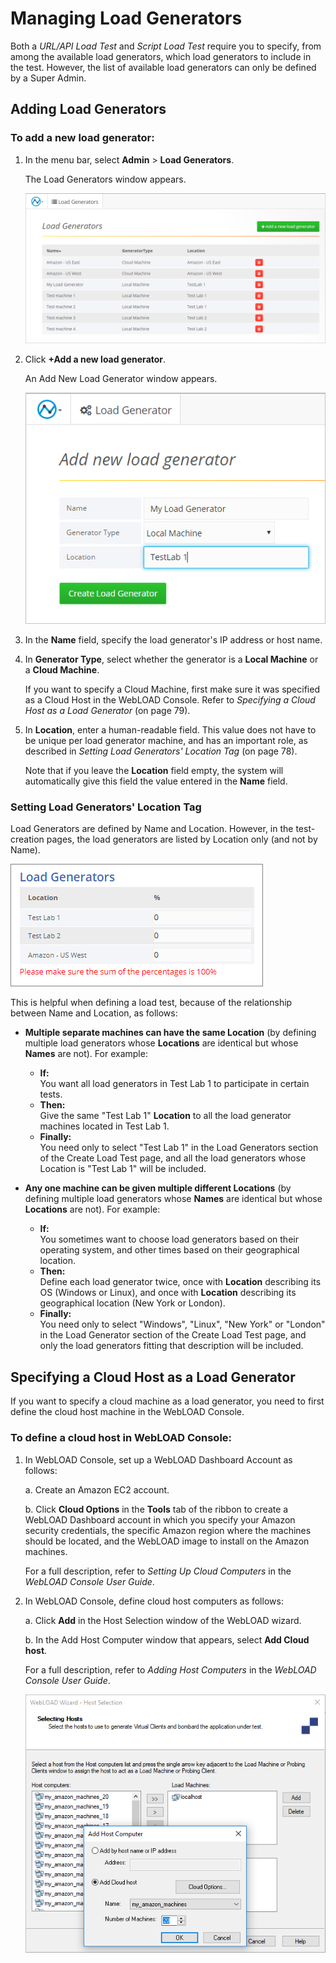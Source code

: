 # Managing Load Generators

Both a *URL/API Load Test* and *Script Load Test* require you to specify, from among the available load generators, which load generators to include in the test. However, the list of available load generators can only be defined by a Super Admin.

## Adding Load Generators

### To add a new load generator:

1. In the menu bar, select **Admin** > **Load Generators**.

    The Load Generators window appears.

    ![Figure 86: Load Generators page](../images/dashboard/managing-load-generators/load-generators-page.png)

2. Click **+Add a new load generator**.

    An Add New Load Generator window appears.

    ![Figure 87: Add new load generator](../images/dashboard/managing-load-generators/add-new-load-generator.png)

3. In the **Name** field, specify the load generator's IP address or host name.

4. In **Generator Type**, select whether the generator is a **Local Machine** or a **Cloud Machine**.

    If you want to specify a Cloud Machine, first make sure it was specified as a Cloud Host in the WebLOAD Console. Refer to *Specifying a Cloud Host as a Load Generator* (on page 79).

5. In **Location**, enter a human-readable field. This value does not have to be unique per load generator machine, and has an important role, as described in *Setting Load Generators' Location Tag* (on page 78).

    Note that if you leave the **Location** field empty, the system will automatically give this field the value entered in the **Name** field.

### Setting Load Generators' Location Tag

Load Generators are defined by Name and Location. However, in the test-creation pages, the load generators are listed by Location only (and not by Name).

![Figure: Load Generators' Location Tag](../images/dashboard/managing-load-generators/load-generators-location-tag.png)

This is helpful when defining a load test, because of the relationship between Name and Location, as follows:

- **Multiple separate machines can have the same Location** (by defining multiple load generators whose **Locations** are identical but whose **Names** are not). For example:
    - **If:**\
        You want all load generators in Test Lab 1 to participate in certain tests.
    - **Then:**\
        Give the same "Test Lab 1" **Location** to all the load generator machines located in Test Lab 1.
    - **Finally:**\
        You need only to select "Test Lab 1" in the Load Generators section of the Create Load Test page, and all the load generators whose Location is "Test Lab 1" will be included.

- **Any one machine can be given multiple different Locations** (by defining multiple load generators whose **Names** are identical but whose **Locations** are not). For example:
    - **If:**\
        You sometimes want to choose load generators based on their operating system, and other times based on their geographical location.
    - **Then:**\
        Define each load generator twice, once with **Location** describing its OS (Windows or Linux), and once with **Location** describing its geographical location (New York or London).
    - **Finally:**\
        You need only to select "Windows", "Linux", "New York" or "London" in the Load Generator section of the Create Load Test page, and only the load generators fitting that description will be included.

## Specifying a Cloud Host as a Load Generator

If you want to specify a cloud machine as a load generator, you need to first define the cloud host machine in the WebLOAD Console.

### To define a cloud host in WebLOAD Console:

1. In WebLOAD Console, set up a WebLOAD Dashboard Account as follows:
   
    a. Create an Amazon EC2 account.
   
    b. Click **Cloud Options** in the **Tools** tab of the ribbon to create a WebLOAD Dashboard account in which you specify your Amazon security credentials, the specific Amazon region where the machines should be located, and the WebLOAD image to install on the Amazon machines.

    For a full description, refer to *Setting Up Cloud Computers* in the *WebLOAD Console User Guide*.

2. In WebLOAD Console, define cloud host computers as follows:
   
    a. Click **Add** in the Host Selection window of the WebLOAD wizard.
   
    b. In the Add Host Computer window that appears, select **Add Cloud host**.

    For a full description, refer to *Adding Host Computers* in the *WebLOAD Console User Guide*.

    ![Figure 88: Defining cloud host computers in WebLOAD Console](../images/dashboard/managing-load-generators/defining-cloud-host-computers.png)
